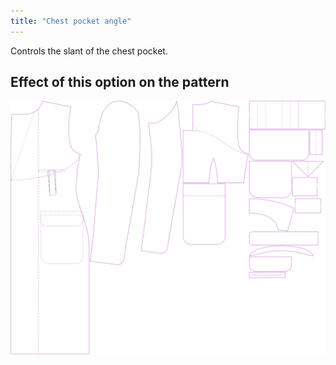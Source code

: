 ```yaml
---
title: "Chest pocket angle"
---
```


Controls the slant of the chest pocket.

## Effect of this option on the pattern

![This image shows the effect of this option by superimposing several variants that have a different value for this option](carlton_chestpocketangle_sample.svg "Effect of this option on the pattern")
